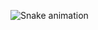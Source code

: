 ![Snake animation](https://github.com/ubiratan-motta/ubiratan-motta/blob/output/github-contribution-grid-snake.svg)
